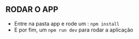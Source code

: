 ## RODAR O APP
- Entre na pasta app e rode um : `npm install`
- E por fim, um `npm run dev` para rodar a aplicação